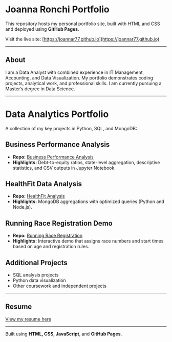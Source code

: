# Joanna Ronchi Portfolio

This repository hosts my personal portfolio site, built with HTML and CSS and deployed using **GitHub Pages**.  

Visit the live site: [https://joannar77.github.io](https://joannar77.github.io)

---

## About
I am a Data Analyst with combined experience in IT Management, Accounting, and Data Visualization. My portfolio demonstrates coding projects, analytical work, and professional skills. I am currently pursuing a Master’s degree in Data Science.

---

# Data Analytics Portfolio

A collection of my key projects in Python, SQL, and MongoDB:

## Business Performance Analysis
- **Repo:** [Business Performance Analysis](https://github.com/joannar77/Business_Performance_Analysis)  
- **Highlights:** Debt-to-equity ratios, state-level aggregation, descriptive statistics, and CSV outputs in Jupyter Notebook.

## HealthFit Data Analysis
- **Repo:** [HealthFit Analysis](https://github.com/joannar77/healthfit-analysis)  
- **Highlights:** MongoDB aggregations with optimized queries (Python and Node.js).

## Running Race Registration Demo
- **Repo:** [Running Race Registration](https://github.com/joannar77/Running-Race-Registration)  
- **Highlights:** Interactive demo that assigns race numbers and start times based on age and registration rules.

## Additional Projects
- SQL analysis projects  
- Python data visualization  
- Other coursework and independent projects  

---

## Resume
[View my resume here](https://joannaronchi.com/home)

---

Built using **HTML, CSS, JavaScript**, and **GitHub Pages**.
